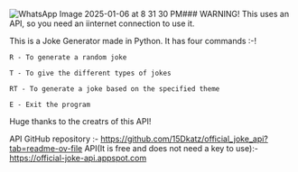 ![WhatsApp Image 2025-01-06 at 8 31 30 PM](https://github.com/user-attachments/assets/14bb3562-fe1c-4ae0-80e7-4df896d30c02)### WARNING! This uses an API, so you need an iinternet connection to use it.

This is a Joke Generator made in Python. It has four commands :-!


`R - To generate a random joke`

`T - To give the different types of jokes`

`RT - To generate a joke based on the specified theme`

`E - Exit the program`

Huge thanks to the creatrs of this API!

API GitHub repository :- https://github.com/15Dkatz/official_joke_api?tab=readme-ov-file
API(It is free and does not need a key to use):- https://official-joke-api.appspot.com

